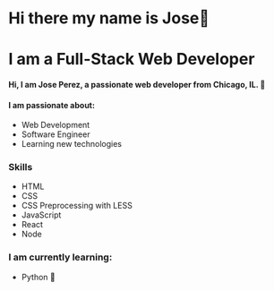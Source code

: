 # Hi there my name is Jose👋
# I am a Full-Stack Web Developer
#### Hi, I am Jose Perez, a passionate web developer from Chicago, IL. :city_sunset:
#### I am passionate about:

* Web Development
* Software Engineer
* Learning new technologies

### Skills
* HTML
* CSS
* CSS Preprocessing with LESS
* JavaScript
* React
* Node

### I am currently learning:
* Python :snake:


<!--
**pjose92/pjose92** is a ✨ _special_ ✨ repository because its `README.md` (this file) appears on your GitHub profile.

Here are some ideas to get you started:

- 🔭 I’m currently working on ...
- 🌱 I’m currently learning ...
- 👯 I’m looking to collaborate on ...
- 🤔 I’m looking for help with ...
- 💬 Ask me about ...
- 📫 How to reach me: ...
- 😄 Pronouns: ...
- ⚡ Fun fact: ...
-->
